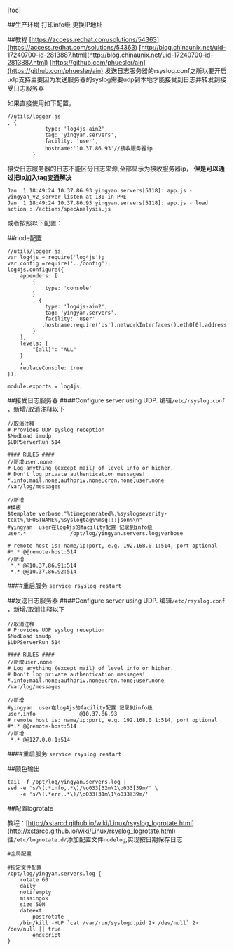 [toc]

##生产环境
打印info级
更换IP地址





##教程
[https://access.redhat.com/solutions/54363](https://access.redhat.com/solutions/54363)
[http://blog.chinaunix.net/uid-17240700-id-2813887.html](http://blog.chinaunix.net/uid-17240700-id-2813887.html)
[https://github.com/phuesler/ain](https://github.com/phuesler/ain)
发送日志服务器的rsyslog.conf之所以要开启udp支持主要因为发送服务器的syslog需要udp到本地才能接受到日志并转发到接受日志服务器

如果直接使用如下配置，
```
//utils/logger.js
, {
            type: 'log4js-ain2',
            tag: 'yingyan.servers',
            facility: 'user',
            hostname:'10.37.86.93'//接收服务器ip
        }
```
接受日志服务器的日志不能区分日志来源,全部显示为接收服务器ip， **但是可以通过把ip加入tag变通解决**

```
Jan  1 18:49:24 10.37.86.93 yingyan.servers[5118]: app.js - yingyan_v2_server listen at 130 in PRE
Jan  1 18:49:24 10.37.86.93 yingyan.servers[5118]: app.js - load action :./actions/specAnalysis.js
```




或者按照以下配置：





##node配置
```
//utils/logger.js
var log4js = require('log4js');
var config =require('../config');
log4js.configure({
    appenders: [
        {
            type: 'console'
        }
        , {
            type: 'log4js-ain2',
            tag: 'yingyan.servers',
            facility: 'user'
           ,hostname:require('os').networkInterfaces().eth0[0].address
        }
    ],
    levels: {
        "[all]": "ALL"
    }
    ,
    replaceConsole: true
});

module.exports = log4js;
```

##接受日志服务器
####Configure server using UDP.
编辑`/etc/rsyslog.conf `，新增/取消注释以下
```
//取消注释
# Provides UDP syslog reception  
$ModLoad imudp
$UDPServerRun 514

#### RULES ####
//新增user.none 
# Log anything (except mail) of level info or higher.
# Don't log private authentication messages!
*.info;mail.none;authpriv.none;cron.none;user.none                /var/log/messages

//新增
#模板
$template verbose,"%timegenerated%,%syslogseverity-text%,%HOSTNAME%,%syslogtag%%msg:::json%\n"
#yingyan  user在log4js的facility配置 记录到info级
user.*              /opt/log/yingyan.servers.log;verbose

# remote host is: name/ip:port, e.g. 192.168.0.1:514, port optional
#*.* @@remote-host:514
//新增
 *.* @@10.37.86.91:514
 *.* @@10.37.86.92:514
```

####重启服务
`service rsyslog restart`


##发送日志服务器
####Configure server using UDP.
编辑`/etc/rsyslog.conf `，新增/取消注释以下
```
//取消注释
# Provides UDP syslog reception  
$ModLoad imudp
$UDPServerRun 514

#### RULES ####
//新增user.none 
# Log anything (except mail) of level info or higher.
# Don't log private authentication messages!
*.info;mail.none;authpriv.none;cron.none;user.none                /var/log/messages

//新增
#yingyan  user在log4js的facility配置 记录到info级
user.info              @10.37.86.93
# remote host is: name/ip:port, e.g. 192.168.0.1:514, port optional
#*.* @@remote-host:514
//新增
 *.* @@127.0.0.1:514
```

####重启服务
`service rsyslog restart`




##颜色输出
```
tail -f /opt/log/yingyan.servers.log |
sed -e 's/\(.*info,.*\)/\o033[32m\1\o033[39m/' \
    -e 's/\(.*err,.*\)/\o033[31m\1\o033[39m/'
```

##配置logrotate

教程：[http://xstarcd.github.io/wiki/Linux/rsyslog_logrotate.html](http://xstarcd.github.io/wiki/Linux/rsyslog_logrotate.html)
往`/etc/logrotate.d/`添加配置文件`nodelog`,实现按日期保存日志
```
#全局配置

#指定文件配置
/opt/log/yingyan.servers.log {
	rotate 60
	daily
	notifempty
	missingok
	size 50M
	dateext
        postrotate
	/bin/kill -HUP `cat /var/run/syslogd.pid 2> /dev/null` 2> /dev/null || true
        endscript
}

```


